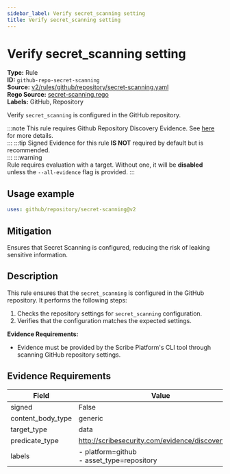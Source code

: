 ```yaml
---
sidebar_label: Verify secret_scanning setting
title: Verify secret_scanning setting
---  
```

# Verify secret_scanning setting  
**Type:** Rule  
**ID:** `github-repo-secret-scanning`  
**Source:** [v2/rules/github/repository/secret-scanning.yaml](https://github.com/scribe-public/sample-policies/blob/main/v2/rules/github/repository/secret-scanning.yaml)  
**Rego Source:** [secret-scanning.rego](https://github.com/scribe-public/sample-policies/blob/main/v2/rules/github/repository/secret-scanning.rego)  
**Labels:** GitHub, Repository  

Verify `secret_scanning` is configured in the GitHub repository.

:::note 
This rule requires Github Repository Discovery Evidence. See [here](/docs/platforms/discover#github-discovery) for more details.  
::: 
:::tip 
Signed Evidence for this rule **IS NOT** required by default but is recommended.  
::: 
:::warning  
Rule requires evaluation with a target. Without one, it will be **disabled** unless the `--all-evidence` flag is provided.
::: 

## Usage example

```yaml
uses: github/repository/secret-scanning@v2
```

## Mitigation  
Ensures that Secret Scanning is configured, reducing the risk of leaking sensitive information.


## Description  
This rule ensures that the `secret_scanning` is configured in the GitHub repository.
It performs the following steps:

1. Checks the repository settings for `secret_scanning` configuration.
2. Verifies that the configuration matches the expected settings.

**Evidence Requirements:**
- Evidence must be provided by the Scribe Platform's CLI tool through scanning GitHub repository settings.

## Evidence Requirements  
| Field | Value |
|-------|-------|
| signed | False |
| content_body_type | generic |
| target_type | data |
| predicate_type | http://scribesecurity.com/evidence/discovery/v0.1 |
| labels | - platform=github<br/>- asset_type=repository |

